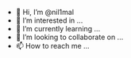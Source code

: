 - 👋 Hi, I’m @nil1mal
- 👀 I’m interested in ...
- 🌱 I’m currently learning ...
- 💞️ I’m looking to collaborate on ...
- 📫 How to reach me ...

<!---
nil1mal/nil1mal is a ✨ special ✨ repository because its `README.md` (this file) appears on your GitHub profile.
You can click the Preview link to take a look at your changes.
--->

